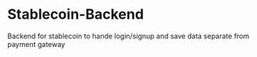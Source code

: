 # Stablecoin-Backend
Backend for stablecoin to hande login/signup and save data separate from payment gateway 
